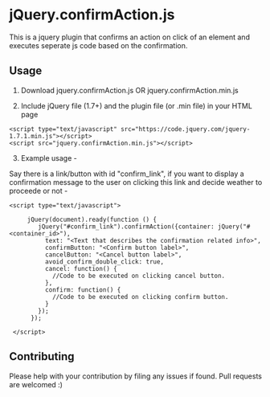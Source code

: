 # jQuery.confirmAction.js

This is a jquery plugin that confirms an action on click of an element and executes seperate js code based on the confirmation.

## Usage

1. Download jquery.confirmAction.js OR jquery.confirmAction.min.js

2. Include jQuery file (1.7+) and the plugin file (or .min file) in your HTML page

```
<script type="text/javascript" src="https://code.jquery.com/jquery-1.7.1.min.js"></script>
<script src="jquery.confirmAction.min.js"></script>
```

3. Example usage - 

Say there is a link/button with id "confirm_link", if you want to display a confirmation message to the user on clicking this link and decide weather to proceede or not -
```
<script type="text/javascript">

     jQuery(document).ready(function () {
        jQuery("#confirm_link").confirmAction({container: jQuery("#<container_id>"),
          text: "<Text that describes the confirmation related info>",
          confirmButton: "<Confirm button label>",
          cancelButton: "<Cancel button label>",
          avoid_confirm_double_click: true,
          cancel: function() {
            //Code to be executed on clicking cancel button.
          },
          confirm: function() {
            //Code to be executed on clicking confirm button.
          }
        });
      });    
      
 </script>
```
## Contributing

Please help with your contribution by filing any issues if found. Pull requests are welcomed :)
